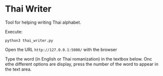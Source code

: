 # Thai Writer


Tool for helping writing Thai alphabet.


Execute: 

```
python3 thai_writer.py
```



Open the URL `http://127.0.0.1:5000/` with the browser 


Type the word (in English or Thai romanization) in the textbox below. Onc ethe different options are display, press the number of the word to appear in the text area.


